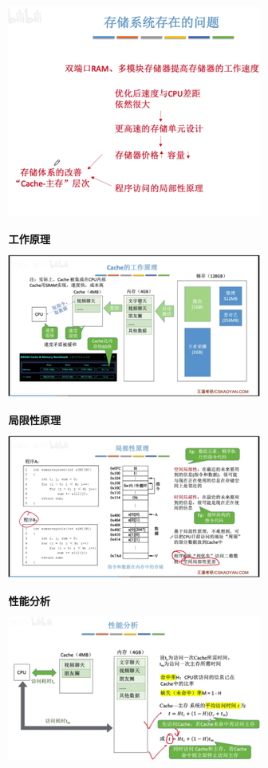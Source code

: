 


![输入图片说明](/imgs/2025-08-09/DLSQnRwxG6bwkdua.png)

## 工作原理
![输入图片说明](/imgs/2025-08-09/s0If9T3B7mJ07pmi.png)

## 局限性原理
![输入图片说明](/imgs/2025-08-09/8ngHFofCAxawOyq0.png)

## 性能分析
![输入图片说明](/imgs/2025-08-09/pHNhaL2unv02fuPM.png)
<!--stackedit_data:
eyJoaXN0b3J5IjpbMzI0OTQyOTU0XX0=
-->